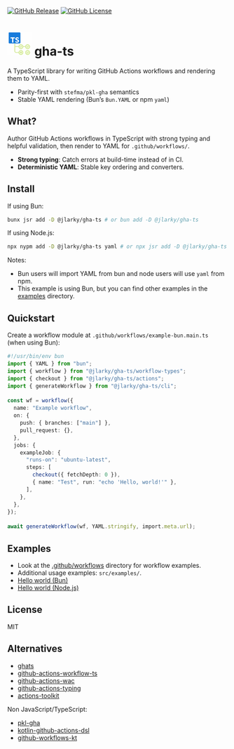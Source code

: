 [![GitHub Release](https://img.shields.io/github/v/release/JLarky/gha-ts?include_prereleases)](https://github.com/JLarky/gha-ts/releases/latest)
[![GitHub License](https://img.shields.io/github/license/JLarky/gha-ts)](https://github.com/JLarky/gha-ts/blob/main/LICENSE)

# <img src="https://raw.githubusercontent.com/JLarky/gha-ts/HEAD/icon.png" alt="gha-ts" width="55"/> gha-ts

A TypeScript library for writing GitHub Actions workflows and rendering them to YAML.

- Parity-first with `stefma/pkl-gha` semantics
- Stable YAML rendering (Bun’s `Bun.YAML` or npm `yaml`)

## What?

Author GitHub Actions workflows in TypeScript with strong typing and helpful validation, then render to YAML for `.github/workflows/`.

- **Strong typing**: Catch errors at build-time instead of in CI.
- **Deterministic YAML**: Stable key ordering and converters.

## Install

If using Bun:

```bash
bunx jsr add -D @jlarky/gha-ts # or bun add -D @jlarky/gha-ts
```

If using Node.js:

```bash
npx nypm add -D @jlarky/gha-ts yaml # or npx jsr add -D @jlarky/gha-ts
```

Notes:
- Bun users will import YAML from bun and node users will use `yaml` from npm.
- This example is using Bun, but you can find other examples in the [examples](examples) directory.

## Quickstart

Create a workflow module at `.github/workflows/example-bun.main.ts` (when using Bun):

```ts
#!/usr/bin/env bun
import { YAML } from "bun";
import { workflow } from "@jlarky/gha-ts/workflow-types";
import { checkout } from "@jlarky/gha-ts/actions";
import { generateWorkflow } from "@jlarky/gha-ts/cli";

const wf = workflow({
  name: "Example workflow",
  on: {
    push: { branches: ["main"] },
    pull_request: {},
  },
  jobs: {
    exampleJob: {
      "runs-on": "ubuntu-latest",
      steps: [
        checkout({ fetchDepth: 0 }),
        { name: "Test", run: "echo 'Hello, world!'" },
      ],
    },
  },
});

await generateWorkflow(wf, YAML.stringify, import.meta.url);
```

## Examples

- Look at the [.github/workflows](https://github.com/JLarky/gha-ts/tree/main/.github/workflows) directory for workflow examples.
- Additional usage examples: `src/examples/`.
- [Hello world (Bun)](https://github.com/JLarky/gha-ts/tree/main/examples/hello-world-bun/)
- [Hello world (Node.js)](https://github.com/JLarky/gha-ts/tree/main/examples/hello-world-node/)

## License

MIT

## Alternatives

- [ghats](https://github.com/koki-develop/ghats)
- [github-actions-workflow-ts](https://github.com/emmanuelnk/github-actions-workflow-ts)
- [github-actions-wac](https://github.com/webiny/github-actions-wac)
- [github-actions-typing](https://github.com/typesafegithub/github-actions-typing)
- [actions-toolkit](https://github.com/actions/toolkit)

Non JavaScript/TypeScript:

- [pkl-gha](https://github.com/stefma/pkl-gha)
- [kotlin-github-actions-dsl](https://github.com/nefilim/kotlin-github-actions-dsl)
- [github-workflows-kt](https://github.com/typesafegithub/github-workflows-kt)
